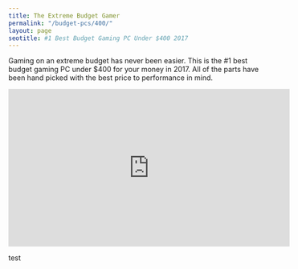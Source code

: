 ```yaml
---
title: The Extreme Budget Gamer 
permalink: "/budget-pcs/400/"
layout: page
seotitle: #1 Best Budget Gaming PC Under $400 2017 
---
```


Gaming on an extreme budget has never been easier. This is the #1 best budget gaming PC under $400 for your money in 2017. All of the parts have been hand picked with the best price to performance in mind. 

<iframe width="560" height="315" src="https://www.youtube.com/embed/V12paKHyGMs" frameborder="0" allowfullscreen></iframe>

test